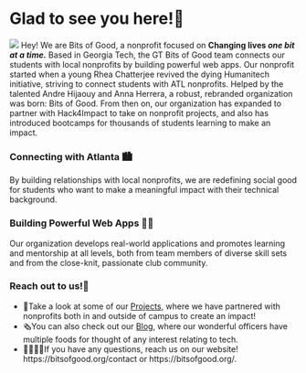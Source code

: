 <h1> Glad to see you here!🤙</h1>
<picture>
  <img src="https://bitsofgood.org/logo-social.png">
</picture>
Hey! We are Bits of Good, a nonprofit focused on <strong>Changing lives <em>one bit at a time.</em></strong> Based in Georgia Tech, the GT Bits of Good team connects our students with local nonprofits by building powerful web apps.
Our nonprofit started when a young Rhea Chatterjee revived the dying Humanitech initiative, striving to connect students with ATL nonprofits. Helped by the talented Andre Hijaouy and Anna Herrera, a robust, rebranded organization was born: Bits of Good.
From then on, our organization has expanded to partner with Hack4Impact to take on nonprofit projects, and also has introduced bootcamps for thousands of students learning to make an impact. 

<h3>Connecting with Atlanta 🏙️</h3>
By building relationships with local nonprofits, we are redefining social good for students who want to make a meaningful impact with their technical background.

<h3>Building Powerful Web Apps 🧑‍💻</h3>
Our organization develops real-world applications and promotes learning and mentorship at all levels, both from team members of diverse skill sets and from the close-knit, passionate club community.

<h3>Reach out to us!👋</h3>
<ul>
  <li>🦾Take a look at some of our <a href="https://bitsofgood.org/projects">Projects</a>, where we have partnered with nonprofits both in and outside of campus to create an impact!</li>
  <li>🗞️You can also check out our <a href="https://medium.com/bits-of-good">Blog</a>, where our wonderful officers have multiple foods for thought of any interest relating to tech.</li>
  <li>🫱🏻‍🫲🏾If you have any questions, reach us on our website! https://bitsofgood.org/contact or https://bitsofgood.org/.
<ul>
